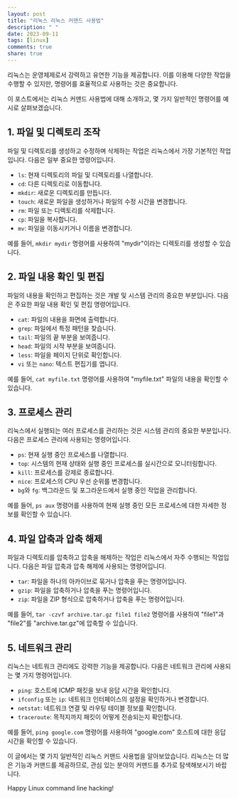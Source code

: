 ```yaml
---
layout: post
title: "리눅스 리눅스 커맨드 사용법"
description: " "
date: 2023-09-11
tags: [linux]
comments: true
share: true
---
```


리눅스는 운영체제로서 강력하고 유연한 기능을 제공합니다. 이를 이용해 다양한 작업을 수행할 수 있지만, 명령어를 효율적으로 사용하는 것은 중요합니다. 

이 포스트에서는 리눅스 커맨드 사용법에 대해 소개하고, 몇 가지 일반적인 명령어를 예시로 살펴보겠습니다.

## 1. 파일 및 디렉토리 조작

파일 및 디렉토리를 생성하고 수정하며 삭제하는 작업은 리눅스에서 가장 기본적인 작업입니다. 다음은 일부 중요한 명령어입니다.

- `ls`: 현재 디렉토리의 파일 및 디렉토리를 나열합니다.
- `cd`: 다른 디렉토리로 이동합니다.
- `mkdir`: 새로운 디렉토리를 만듭니다.
- `touch`: 새로운 파일을 생성하거나 파일의 수정 시간을 변경합니다.
- `rm`: 파일 또는 디렉토리를 삭제합니다.
- `cp`: 파일을 복사합니다.
- `mv`: 파일을 이동시키거나 이름을 변경합니다.

예를 들어, `mkdir mydir` 명령어를 사용하여 "mydir"이라는 디렉토리를 생성할 수 있습니다.

## 2. 파일 내용 확인 및 편집

파일의 내용을 확인하고 편집하는 것은 개발 및 시스템 관리의 중요한 부분입니다. 다음은 주요한 파일 내용 확인 및 편집 명령어입니다.

- `cat`: 파일의 내용을 화면에 출력합니다.
- `grep`: 파일에서 특정 패턴을 찾습니다.
- `tail`: 파일의 끝 부분을 보여줍니다.
- `head`: 파일의 시작 부분을 보여줍니다.
- `less`: 파일을 페이지 단위로 확인합니다.
- `vi` 또는 `nano`: 텍스트 편집기를 엽니다.

예를 들어, `cat myfile.txt` 명령어를 사용하여 "myfile.txt" 파일의 내용을 확인할 수 있습니다.

## 3. 프로세스 관리

리눅스에서 실행되는 여러 프로세스를 관리하는 것은 시스템 관리의 중요한 부분입니다. 다음은 프로세스 관리에 사용되는 명령어입니다.

- `ps`: 현재 실행 중인 프로세스를 나열합니다.
- `top`: 시스템의 현재 상태와 실행 중인 프로세스를 실시간으로 모니터링합니다.
- `kill`: 프로세스를 강제로 종료합니다.
- `nice`: 프로세스의 CPU 우선 순위를 변경합니다.
- `bg`와 `fg`: 백그라운드 및 포그라운드에서 실행 중인 작업을 관리합니다.

예를 들어, `ps aux` 명령어를 사용하여 현재 실행 중인 모든 프로세스에 대한 자세한 정보를 확인할 수 있습니다.

## 4. 파일 압축과 압축 해제

파일과 디렉토리를 압축하고 압축을 해제하는 작업은 리눅스에서 자주 수행되는 작업입니다. 다음은 파일 압축과 압축 해제에 사용되는 명령어입니다.

- `tar`: 파일을 하나의 아카이브로 묶거나 압축을 푸는 명령어입니다.
- `gzip`: 파일을 압축하거나 압축을 푸는 명령어입니다.
- `zip`: 파일을 ZIP 형식으로 압축하거나 압축을 푸는 명령어입니다.

예를 들어, `tar -czvf archive.tar.gz file1 file2` 명령어를 사용하여 "file1"과 "file2"를 "archive.tar.gz"에 압축할 수 있습니다.

## 5. 네트워크 관리

리눅스는 네트워크 관리에도 강력한 기능을 제공합니다. 다음은 네트워크 관리에 사용되는 몇 가지 명령어입니다.

- `ping`: 호스트에 ICMP 패킷을 보내 응답 시간을 확인합니다.
- `ifconfig` 또는 `ip`: 네트워크 인터페이스의 설정을 확인하거나 변경합니다.
- `netstat`: 네트워크 연결 및 라우팅 테이블 정보를 확인합니다.
- `traceroute`: 목적지까지 패킷이 어떻게 전송되는지 확인합니다.

예를 들어, `ping google.com` 명령어를 사용하여 "google.com" 호스트에 대한 응답 시간을 확인할 수 있습니다.

이 글에서는 몇 가지 일반적인 리눅스 커맨드 사용법을 알아보았습니다. 리눅스는 더 많은 기능과 커맨드를 제공하므로, 관심 있는 분야의 커맨드를 추가로 탐색해보시기 바랍니다. 

Happy Linux command line hacking!